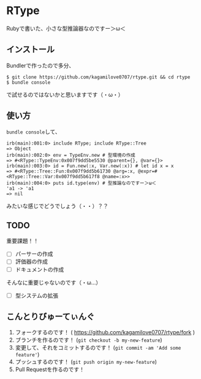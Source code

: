 # RType

Rubyで書いた、小さな型推論器なのですー＞ω＜

## インストール

Bundlerで作ったので多分、

```
$ git clone https://github.com/kagamilove0707/rtype.git && cd rtype
$ bundle console
```

で試せるのではないかと思いますです（・ω・）

## 使い方

`bundle console`して、

```irb
irb(main):001:0> include RType; include RType::Tree
=> Object
irb(main):002:0> env = TypeEnv.new # 型環境の作成
=> #<RType::TypeEnv:0x007f9dd5be5530 @parent={}, @var={}>
irb(main):003:0> id = Fun.new(:x, Var.new(:x)) # let id x = x
=> #<RType::Tree::Fun:0x007f9dd5b61730 @arg=:x, @expr=#<RType::Tree::Var:0x007f9dd5b617f8 @name=:x>>
irb(main):004:0> puts id.type(env) # 型推論なのですー＞ω＜
'a1 -> 'a1
=> nil
```

みたいな感じでどうでしょう（・・）？？

## TODO

重要課題！！

- [ ] パーサーの作成
- [ ] 評価器の作成
- [ ] ドキュメントの作成

そんなに重要じゃないのです（・ω…）

- [ ] 型システムの拡張

## こんとりびゅーてぃんぐ

1. フォークするのです！ ( https://github.com/kagamilove0707/rtype/fork )
2. ブランチを作るのです！ (`git checkout -b my-new-feature`)
3. 変更して、それをコミットするのです！ (`git commit -am 'Add some feature'`)
4. プッシュするのです！ (`git push origin my-new-feature`)
5. Pull Requestを作るのです！
